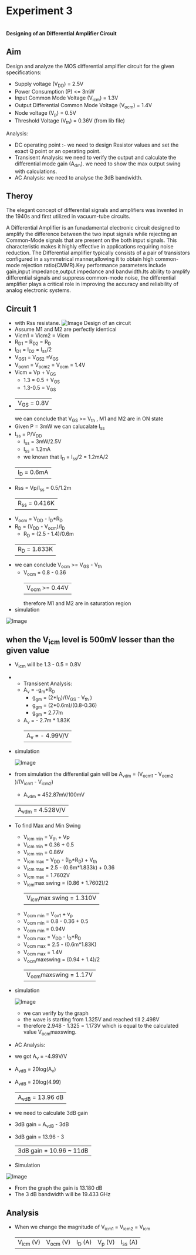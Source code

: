 # Experiment 3
<br> **Designing of an Differential Amplifier Circuit**</br>
## Aim
Design and analyze the MOS differential amplifier circuit for the given specifications:
- Supply voltage (V<sub>DD</sub>) = 2.5V
- Power Consumption (P) <= 3mW
- Input Common Mode Voltage (V<sub>icm</sub>) = 1.3V
- Output Differential Common Mode Voltage (V<sub>ocm</sub>) = 1.4V
- Node voltage (V<sub>p</sub>) = 0.5V
- Threshold Voltage (V<sub>th</sub>) = 0.36V  (from lib file)
  
Analysis:
- DC operating point :- we need to design Resistor values and set the exact Q point or an operating point.
- Transisent Analysis: we need to verify the output and calculate the differential mode gain (A<sub>dm</sub>). we need to show the max output swing with calculations.
- AC Analysis: we need to analyse the 3dB bandwidth.

## Theroy
<p>The elegant concept of differential signals and amplifiers was invented in the 1940s
 and first utilized in vacuum-tube circuits.</p>
<p>A Differential Amplifier is an funadamental electronic circuit designed to amplify the difference between the two input signals while rejecting an Common-Mode signals that are present on the both input signals. This characteristic makes it highly effective in applications requiring noise reduction. The Differential amplifier typically consists of a pair of transistors configured in a symmetrical manner,allowing it to obtain high common-mode rejection ratio(CMMR).Key performance parameters include gain,input impedance,output impedance and bandwidth.Its ability to amplify differential signals and suppress common-mode noise, the differential amplifier plays a critical role in improving the accuracy and reliability of analog electronic systems. </p>

## Circuit 1 
- with Rss resistane.
![Image](https://github.com/user-attachments/assets/c5e56122-7782-4d77-84b5-f03c9e4f847d)
Design of an circuit
- Assume M1 and M2 are perfectly identical
- Vicm1 = Vicm2 = Vicm
- R<sub>D1</sub> = R<sub>D2</sub> = R<sub>D</sub>
- I<sub>D1</sub> = I<sub>D2</sub> = I<sub>ss</sub>/2
- V<sub>GS1</sub> = V<sub>GS2</sub> =V<sub>GS</sub>
- V<sub>ocm1</sub> = V<sub>ocm2</sub> = V<sub>ocm</sub> = 1.4V
- Vicm = Vp + V<sub>GS</sub>
  - 1.3 = 0.5 + V<sub>GS</sub>
  - 1.3-0.5 = V<sub>GS</sub>
- <table>
  <td>V<sub>GS</sub> = 0.8V</td>
  </table>
  we can conclude that V<sub>GS</sub> >= V<sub>th</sub> , M1 and M2 are in ON state 
 - Given P = 3mW we can calucalate I<sub>ss</sub>
  - I<sub>ss</sub> = P/V<sub>DD</sub>
    - I<sub>ss</sub> = 3mW/2.5V
    - I<sub>ss</sub> = 1.2mA
    - we known that I<sub>D</sub> = I<sub>ss</sub>/2 = 1.2mA/2
     <table>
      <td>I<sub>D</sub> = 0.6mA</td>
      </table>
- Rss = Vp/I<sub>ss</sub> = 0.5/1.2m
    <table>
     <td>R<sub>ss</sub> = 0.416K</td>
     </table>
- V<sub>ocm</sub> = V<sub>DD</sub> - I<sub>D</sub>*R<sub>D</sub>
- R<sub>D</sub> = (V<sub>DD</sub> - V<sub>ocm</sub>)/I<sub>D</sub>
  - R<sub>D</sub> = (2.5 - 1.4)/0.6m
   <table>
    <td>R<sub>D</sub> = 1.833K</td>
    </table>
- we can conclude V<sub>ocm</sub> >= V<sub>GS</sub> - V<sub>th</sub>
   - V<sub>ocm</sub> = 0.8 - 0.36
     <table>
       <td>V<sub>ocm</sub> >= 0.44V</td>
     </table>
     therefore M1 and M2 are in saturation region 
- simulation
  
 ![Image](https://github.com/user-attachments/assets/37c92734-d5be-43e2-b53c-eb0a679c2308)
## when the V<sub>icm</sub> level is 500mV lesser than the given value
- V<sub>icm</sub> will be 1.3 - 0.5 = 0.8V
- 
  - Transisent Analysis:
  - A<sub>v</sub> = -g<sub>m</sub>*R<sub>D</sub>
    - g<sub>gm</sub> = (2*I<sub>D</sub>)/(V<sub>GS</sub> - V<sub>th</sub> )
    - g<sub>gm</sub> = (2*0.6m)/(0.8-0.36)
    - g<sub>gm</sub> = 2.77m
  - A<sub>v</sub> = - 2.7m * 1.83K
    <table>
      <td>A<sub>v</sub> = - 4.99V/V</td>
    </table>
- simulation

  ![Image](https://github.com/user-attachments/assets/55c626a6-cf20-4b9e-a95a-81157eebd55e)
- from simulation the differential gain will be A<sub>vdm</sub> = (V<sub>ocm1</sub> - V<sub>ocm2</sub> )/(V<sub>icm1</sub> - V<sub>icm2</sub>)
   -  A<sub>vdm</sub> = 452.87mV/100mV
     <table>
     <td>A<sub>vdm</sub> = 4.528V/V</td>
     </table>
 - To find Max and Min Swing 
     - V<sub>icm min</sub> = V<sub>th</sub> + Vp
     - V<sub>icm min</sub> = 0.36 + 0.5
     - V<sub>icm min</sub> = 0.86V
     - V<sub>icm max</sub> = V<sub>DD</sub> - (I<sub>D</sub>*R<sub>D</sub>) + V<sub>th</sub>
     - V<sub>icm max</sub> = 2.5 - (0.6m*1.833k) + 0.36
     - V<sub>icm max</sub> = 1.7602V
     - V<sub>icm</sub>max swing = (0.86 + 1.7602)/2
       <table>
         <td>V<sub>icm</sub>max swing = 1.310V</td>
       </table>
    - V<sub>ocm min</sub> = V<sub>ov1</sub> + v<sub>p</sub>
    - V<sub>ocm min</sub> = 0.8 - 0.36 + 0.5
    - V<sub>ocm min</sub> = 0.94V
    - V<sub>ocm max</sub> = V<sub>DD</sub> - I<sub>D</sub>*R<sub>D</sub>
    - V<sub>ocm max</sub> = 2.5 - (0.6m*1.83K)
    - V<sub>ocm max</sub> = 1.4V
    - V<sub>ocm</sub>maxswing = (0.94 + 1.4)/2
      <table>
        <td>V<sub>ocm</sub>maxswing = 1.17V</td>
      </table>
 - simulation
      
      ![Image](https://github.com/user-attachments/assets/5019afc3-c582-403e-b1ae-2bf3fe4e3e52)
   - we can verify by the graph
   - the wave is starting from 1.325V and reached till 2.498V
   - therefore 2.948 - 1.325 = 1.173V which is equal to the calculated value V<sub>ocm</sub>maxswing.
- AC Analysis:
- we got A<sub>v</sub> = -4.99V/V
- A<sub>vdB</sub> = 20log(A<sub>v</sub>)
- A<sub>vdB</sub> = 20log(4.99)
  <table>
    <td>A<sub>vdB</sub> = 13.96 dB</td>
  </table>
- we need to calculate 3dB gain
- 3dB gain = A<sub>vdB</sub> - 3dB
- 3dB gain = 13.96 - 3
  <table>
    <td>3dB gain = 10.96 ~ 11dB</td>
  </table>
- Simulation
  
 ![Image](https://github.com/user-attachments/assets/2cc56e65-1255-42f5-8fa3-2e9352151be6)
- From the graph the gain is 13.180 dB
- The 3 dB bandwidth will be 19.433 GHz 
## Analysis
- When we change the magnitude of V<sub>icm1</sub> = V<sub>icm2</sub> = V<sub>icm</sub>
  <table>
    <td>V<sub>icm</sub> (V)</td>
    <td>V<sub>ocm</sub> (V)</td>
    <td>I<sub>D</sub> (A)</td>
    <td>V<sub>p</sub> (V)</td>
    <td>I<sub>ss</sub> (A)</td>
  </table>

    
